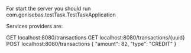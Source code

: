 For start the server you should run com.gonisebas.testTask.TestTaskApplication


Services providers are:

GET localhost:8080/transactions
GET localhost:8080/transactions/{uuid}
POST localhost:8080/transactions 
	{
	"amount": 82,
	"type": "CREDIT"
	}